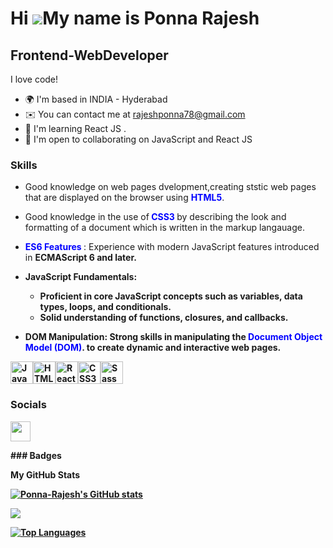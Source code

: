 

Hi ![](https://user-images.githubusercontent.com/18350557/176309783-0785949b-9127-417c-8b55-ab5a4333674e.gif)My name is Ponna Rajesh
====================================================================================================================================

Frontend-WebDeveloper
-------------
I love code!
* 🌍  I'm based in INDIA - Hyderabad
* ✉️  You can contact me at [rajeshponna78@gmail.com](mailto:rajeshponna78@gmail.com)
* 🧠  I'm learning React JS .
* 🤝  I'm open to collaborating on JavaScript and React JS

### Skills
* Good knowledge on web pages dvelopment,creating ststic web pages that are displayed on the browser using <b style="color: blue;">HTML5</b>.
* Good knowledge in the use of<span style="color: blue; font-weight: bold;"> **CSS3** </span>by describing the look and formatting of a document which is written in the markup langauage.
* <b style="color:blue">ES6 Features </b>: Experience with modern JavaScript features introduced in <b>ECMAScript 6 <b/>and later.
* <b> JavaScript Fundamentals:</b>
   - Proficient in core JavaScript concepts such as variables, data types, loops, and conditionals.
   - Solid understanding of functions, closures, and callbacks.

* <b>DOM Manipulation</b>: Strong skills in manipulating the <b style="color:blue">Document Object Model (DOM)</b>. to create dynamic and interactive web pages.
<p align="left">
<a href="https://developer.mozilla.org/en-US/docs/Web/JavaScript" target="_blank" rel="noreferrer"><img src="https://raw.githubusercontent.com/danielcranney/readme-generator/main/public/icons/skills/javascript-colored.svg" width="36" height="36" alt="JavaScript" /></a><a href="https://developer.mozilla.org/en-US/docs/Glossary/HTML5" target="_blank" rel="noreferrer"><img src="https://raw.githubusercontent.com/danielcranney/readme-generator/main/public/icons/skills/html5-colored.svg" width="36" height="36" alt="HTML5" /></a><a href="https://reactjs.org/" target="_blank" rel="noreferrer"><img src="https://raw.githubusercontent.com/danielcranney/readme-generator/main/public/icons/skills/react-colored.svg" width="36" height="36" alt="React" /></a><a href="https://www.w3.org/TR/CSS/#css" target="_blank" rel="noreferrer"><img src="https://raw.githubusercontent.com/danielcranney/readme-generator/main/public/icons/skills/css3-colored.svg" width="36" height="36" alt="CSS3" /></a><a href="https://sass-lang.com/" target="_blank" rel="noreferrer"><img src="https://raw.githubusercontent.com/danielcranney/readme-generator/main/public/icons/skills/sass-colored.svg" width="36" height="36" alt="Sass" /></a>
</p>

### Socials

<p align="left"> <a href="https://www.github.com/Ponna-Rajesh" target="_blank" rel="noreferrer"> <picture> <source media="(prefers-color-scheme: dark)" srcset="https://raw.githubusercontent.com/danielcranney/readme-generator/main/public/icons/socials/github-dark.svg" /> <source media="(prefers-color-scheme: light)" srcset="https://raw.githubusercontent.com/danielcranney/readme-generator/main/public/icons/socials/github.svg" /> <img src="https://raw.githubusercontent.com/danielcranney/readme-generator/main/public/icons/socials/github.svg" width="32" height="32" /> </picture> </a> <a href="http://www.instagram.com/rajesh._.p" target="_blank" rel="noreferrer"> <picture> <source media="(prefers-color-scheme: dark)" srcset="undefined" /> <source media="(prefers-color-scheme: light)" srcset="https://raw.githubusercontent.com/danielcranney/readme-generator/main/public/icons/socials/instagram.svg" /> </picture> </a></p>
### Badges

<b>My GitHub Stats</b>

<a href="http://www.github.com/Ponna-Rajesh"><img src="https://github-readme-stats.vercel.app/api?username=Ponna-Rajesh&show_icons=true&hide=&count_private=true&title_color=0891b2&text_color=ffffff&icon_color=facc15&bg_color=000000&hide_border=true&show_icons=true" alt="Ponna-Rajesh's GitHub stats" /></a>

<a href="http://www.github.com/Ponna-Rajesh"><img src="https://github-readme-streak-stats.herokuapp.com/?user=Ponna-Rajesh&stroke=ffffff&background=000000&ring=0891b2&fire=0891b2&currStreakNum=ffffff&currStreakLabel=0891b2&sideNums=ffffff&sideLabels=ffffff&dates=ffffff&hide_border=true" /></a>

<a href="https://github.com/Ponna-Rajesh" align="left"><img src="https://github-readme-stats.vercel.app/api/top-langs/?username=Ponna-Rajesh&langs_count=10&title_color=0891b2&text_color=ffffff&icon_color=facc15&bg_color=000000&hide_border=true&locale=en&custom_title=Top%20%Languages" alt="Top Languages" /></a>
